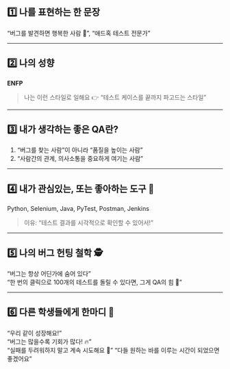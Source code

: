 ## 1️⃣ 나를 표현하는 한 문장

 “버그를 발견하면 행복한 사람 🐞”, “애드혹 테스트 전문가”

---

## 2️⃣ 나의 성향
**ENFP**
> 나는 이런 스타일로 일해요 👉 “테스트 케이스를 끝까지 파고드는 스타일”

---

## 3️⃣ 내가 생각하는 좋은 QA란?
1. “버그를 찾는 사람”이 아니라 “품질을 높이는 사람”  
2. “사람간의 관계, 의사소통을 중요하게 여기는 사람”

---

## 4️⃣ 내가 관심있는, 또는 좋아하는 도구 🧰
Python, Selenium, Java, PyTest, Postman, Jenkins  
> 이유: “테스트 결과를 시각적으로 확인할 수 있어서!”

---

## 5️⃣ 나의 버그 헌팅 철학 🕵️
 “버그는 항상 어딘가에 숨어 있다”  
 “한 번의 클릭으로 100개의 테스트를 돌릴 수 있다면, 그게 QA의 힘 💪”

---

## 6️⃣ 다른 학생들에게 한마디 💬
“우리 같이 성장해요!”  
“버그는 많을수록 기회가 많다! 🔥”  
“실패를 두려워하지 말고 계속 시도해요 🙌”
“다들 원하는 바를 이루는 시간이 되었으면 좋겠어요” 
